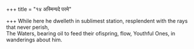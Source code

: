 +++
title = "१४ अस्मिन्पदे परमे"

+++
While here he dwelleth in sublimest station, resplendent with the rays that never perish,  
     The Waters, bearing oil to feed their ofispring, flow, Youthful Ones, in wanderings about him.